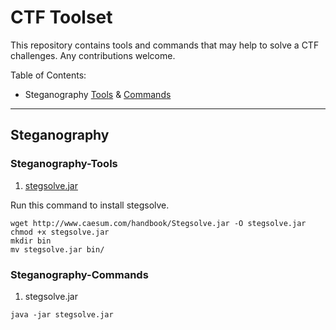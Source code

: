 # CTF Toolset

This repository contains tools and commands that may help to solve a CTF challenges. Any contributions welcome. </br>

Table of Contents:
- Steganography [Tools](#Steganography-Tools) & [Commands](#Steganography-Commands)


---

## Steganography

### Steganography-Tools

1. [stegsolve.jar](http://www.caesum.com/handbook/stego.htm) </br>

Run this command to install stegsolve.
```
wget http://www.caesum.com/handbook/Stegsolve.jar -O stegsolve.jar
chmod +x stegsolve.jar
mkdir bin
mv stegsolve.jar bin/
```

### Steganography-Commands
1. stegsolve.jar

`java -jar stegsolve.jar`
